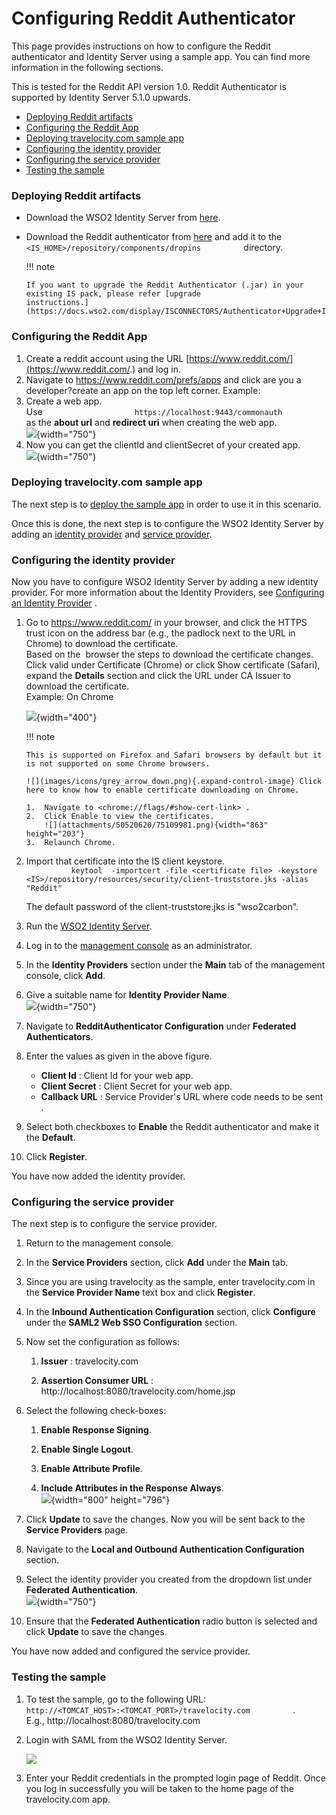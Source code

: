 # Configuring Reddit Authenticator

This page provides instructions on how to configure the Reddit
authenticator and Identity Server using a sample app. You can find more
information in the following sections.

This is tested for the Reddit API version 1.0. Reddit Authenticator is
supported by Identity Server 5.1.0 upwards.

-   [Deploying Reddit
    artifacts](#ConfiguringRedditAuthenticator-DeployingRedditartifactsDeployingRedditartifacts)
-   [Configuring the Reddit
    App](#ConfiguringRedditAuthenticator-ConfiguringtheRedditAppConfiguringtheRedditApp)
-   [Deploying travelocity.com sample
    app](#ConfiguringRedditAuthenticator-Deployingtravelocity.comsampleappDeployingtravelocity.comsampleapp)
-   [Configuring the identity
    provider](#ConfiguringRedditAuthenticator-ConfiguringtheidentityproviderConfiguringtheidentityprovider)
-   [Configuring the service
    provider](#ConfiguringRedditAuthenticator-ConfiguringtheserviceproviderConfiguringtheserviceprovider)
-   [Testing the
    sample](#ConfiguringRedditAuthenticator-TestingthesampleTestingthesample)

### Deploying Reddit artifacts

-   Download the WSO2 Identity Server from
    [here](http://wso2.com/products/identity-server/).

-   Download the Reddit authenticator from
    [here](https://store.wso2.com/store/assets/isconnector/details/45092602-8b7b-4f29-9d66-cc5b39990907)
    and add it to the
    `           <IS_HOME>/repository/components/dropins          `
    directory.

    !!! note
    
        If you want to upgrade the Reddit Authenticator (.jar) in your
        existing IS pack, please refer [upgrade
        instructions.](https://docs.wso2.com/display/ISCONNECTORS/Authenticator+Upgrade+Instructions)
    

### Configuring the Reddit App

1.  Create a reddit account using the URL
    [https://www.reddit.com/](https://www.reddit.com/.) and log in.
2.  Navigate to https://www.reddit.com/prefs/apps and click are you a
    developer?create an app on the top left corner. Example:
3.  Create a web app.  
    Use
    `                     https://localhost:9443/commonauth                   `
    as the **about url** and **redirect uri** when creating the web
    app.  
    ![](attachments/50520620/51252148.png){width="750"}
4.  Now you can get the clientId and clientSecret of your created app.  
    ![](attachments/50520620/51252150.png){width="750"}  

### Deploying travelocity.com sample app

The next step is to [deploy the sample app](_Deploying_the_Sample_App_)
in order to use it in this scenario.

Once this is done, the next step is to configure the WSO2 Identity
Server by adding an [identity
provider](#ConfiguringRedditAuthenticator-ConfiguringanIdentityProvider)
and [service
provider](#ConfiguringRedditAuthenticator-ConfiguringaServiceProvider).

### Configuring the identity provider

Now you have to configure WSO2 Identity Server by adding a new identity
provider. For more information about the Identity Providers, see
[Configuring an Identity
Provider](http://docs.wso2.com/identity-server/Configuring+an+Identity+Provider)
.

1.  Go to <https://www.reddit.com/> in your browser, and click the HTTPS
    trust icon on the address bar (e.g., the padlock next to the URL in
    Chrome) to download the certificate.  
    Based on the  browser the steps to download the certificate changes.
    Click valid under Certificate (Chrome) or click Show certificate
    (Safari), expand the **Details** section and click the URL under CA
    Issuer to download the certificate.  
    Example: On Chrome

    ![](attachments/50520620/75109985.png){width="400"}

    !!! note
    
        This is supported on Firefox and Safari browsers by default but it
        is not supported on some Chrome browsers.
    
        ![](images/icons/grey_arrow_down.png){.expand-control-image} Click
        here to know how to enable certificate downloading on Chrome.
    
        1.  Navigate to <chrome://flags/#show-cert-link> .
        2.  Click Enable to view the certificates.  
            ![](attachments/50520620/75109981.png){width="863" height="203"}
        3.  Relaunch Chrome.
    

2.  Import that certificate into the IS client keystore.  
    `           keytool  -importcert -file <certificate file> -keystore  <IS>/repository/resources/security/client-truststore.jks -alias  "Reddit"          `

    The default password of the client-truststore.jks is "wso2carbon".

3.  Run the [WSO2 Identity
    Server](https://docs.wso2.com/display/IS530/Running+the+Product).
4.  Log in to the [management
    console](https://docs.wso2.com/display/IS530/Getting+Started+with+the+Management+Console)
    as an administrator.
5.  In the **Identity Providers** section under the **Main** tab of the
    management console, click **Add**.
6.  Give a suitable name for **Identity Provider Name**.  
    ![](attachments/50520620/51252182.png){width="750"}
7.  Navigate to **RedditAuthenticator Configuration** under **Federated
    Authenticators**.
8.  Enter the values as given in the above figure.

    -   **Client Id** : Client Id for your web app.
    -   **Client Secret** : Client Secret for your web app.
    -   **Callback URL** : Service Provider's URL where code needs to be
        sent .

9.  Select both checkboxes to **Enable** the Reddit authenticator and
    make it the **Default**.

10. Click **Register**.

You have now added the identity provider.

### Configuring the service provider

The next step is to configure the service provider.

1.  Return to the management console.

2.  In the **Service Providers** section, click **Add** under the
    **Main** tab.

3.  Since you are using travelocity as the sample, enter travelocity.com
    in the **Service Provider Name** text box and click **Register**.

4.  In the **Inbound Authentication Configuration** section, click
    **Configure** under the **SAML2 Web SSO Configuration** section.

5.  Now set the configuration as follows:

    1.  **Issuer** : travelocity.com

    2.  **Assertion Consumer URL** :
        http://localhost:8080/travelocity.com/home.jsp

6.  Select the following check-boxes:
    1.  **Enable Response Signing**.

    2.  **Enable Single Logout**.

    3.  **Enable Attribute Profile**.

    4.  **Include Attributes in the Response Always**.  
        ![](https://lh6.googleusercontent.com/qsYmfJRbhzqeKB_WHare-nLYmSL3DItCUqx3627JsK8aF0AibTUNO-s4DyG5Zx_bp0wfH_10Ap6dJ2ngKNYBtlgOCHZBSoKqhNbVac0DEWZ49C4Gpej3mzFoQpP2Z6XFP6iYkUCf){width="800"
        height="796"}

7.  Click **Update** to save the changes. Now you will be sent back to
    the **Service Providers** page.

8.  Navigate to the **Local and Outbound Authentication Configuration**
    section.

9.  Select the identity provider you created from the dropdown list
    under **Federated Authentication**.  
    ![](attachments/50520620/51252181.png){width="750"}

10. Ensure that the **Federated Authentication** radio button is
    selected and click **Update** to save the changes.

You have now added and configured the service provider.

### Testing the sample

1.  To test the sample, go to the following URL:
    `           http://<TOMCAT_HOST>:<TOMCAT_PORT>/travelocity.com          `
    .  
    E.g., http://localhost:8080/travelocity.com

2.  Login with SAML from the WSO2 Identity Server.

    ![](https://lh5.googleusercontent.com/q_O2Xna03g229TP1WsGtz8vzXC8zH1_LHkxdlw-FoYfYLgtvsQEFd8ABiatklW3DYP_CajueLWBVVPwIGLcP9Pvts5iGlzL8ni-S-a-bPrp--IEWJf9AnqzXzY8NSXjnZyn3qF2o)

3.  Enter your Reddit credentials in the prompted login page of Reddit.
    Once you log in successfully you will be taken to the home page of
    the travelocity.com app.  

